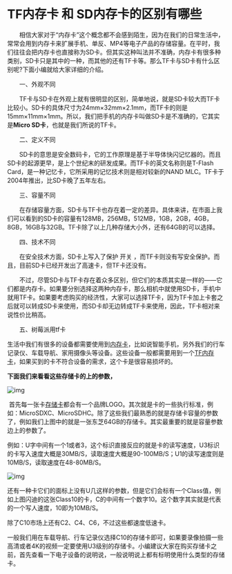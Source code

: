 # TF内存卡 和 SD内存卡的区别有哪些

　　相信大家对于“内存卡”这个概念都不会感到陌生，因为在我们的日常生活中，常常会用到内存卡来扩展手机、单反、MP4等电子产品的存储容量。在平时，我们往往会把内存卡也直接称为SD卡。但其实这种叫法并不准确，内存卡有很多种类别，SD卡只是其中的一种，而其他的还有TF卡等。那么TF卡与SD卡有什么区别呢?下面小编就给大家详细的介绍。



　　一、外观不同

　　TF卡与SD卡在外观上就有很明显的区别，简单地说，就是SD卡较大而TF卡比较小。SD卡的具体尺寸为24mm×32mm×2.1mm，而TF卡的则是15mm×11mm×1mm。所以，我们把手机的内存卡叫做SD卡是不准确的，它其实是**Micro SD卡**，也就是我们所说的TF卡。



　　二、定义不同

　　SD卡的意思是安全数码卡，它的工作原理是基于半导体快闪记忆器的。而且SD卡的起源更早，是上个世纪末的研发成果。而TF卡的英文名称则是T-Flash Card，是一种记忆卡，它所采用的记忆技术则是相对较新的NAND MLC。TF卡于2004年推出，比SD卡晚了五年左右。



　　三、容量不同

　　在存储容量方面，SD卡与TF卡也存在着一定的差异。具体来讲，在市面上我们可以看到的SD卡的容量有128MB，256MB，512MB，1GB，2GB，4GB，8GB，16GB与32GB。TF卡除了以上几种存储大小外，还有64GB的可以选择。

　　四、技术不同

　　在安全技术方面，SD卡上写入了保护 开关 ，而TF卡则没有写安全保护。而且，目前SD卡已经开发出了高速卡，但TF卡还没有。



　　不过，尽管SD卡与TF卡存在着众多区别，但它们的本质其实是一样的——它们都是内存卡。如果要分别选择这两种内存卡，那么相机中就使用SD卡，手机中就用TF卡。如果要考虑购买的经济性，大家可以选择TF卡，因为TF卡加上卡套之后就可以转成SD卡来使用，而SD卡却无边转成TF卡来使用，因此，TF卡相对来说性价比稍高。

　　五、树莓派用tf卡

 生活中我们有很多的设备都需要使用到[内存卡](http://www.youlen.com/)，比如说智能手机，另外我们的行车记录仪、车载导航、家用摄像头等设备。这些设备一般都需要用到一个[TF内存卡](http://www.youlen.com/)，如果买到的卡不符合设备的需求，这个卡是很容易损坏的。

 

**下面我们来看看这些存储卡的上的参数，**

![img](http://www.youlen.com/uploads/allimg/190807/1-1ZPG5530J26.jpg)

​    首先每一张卡[存储卡](http://www.youlen.com/)都会有一个品牌LOGO。其次就是卡的一些执行标准，例如：MicroSDXC、MicroSDHC。除了这些我们最熟悉的就是存储卡容量的参数了，例如我们上图中的就是一张东芝64GB的存储卡。其实最重要的就是容量参数边上的参数了。

 

   例如：U字中间有一个1或者3，这个标识直接反应的就是卡的读写速度，U3标识的卡写入速度大概是30MB/S，读取速度大概是90-100MB/S；U1的读写速度则是10MB/S，读取速度在48-80MB/S。

![img](http://www.youlen.com/uploads/allimg/190807/1-1ZPG55422633.jpg)

   还有一种卡它们的面标上没有U几这样的参数，但是它们会标有一个Class值，例如上图闪迪的这张Class10的卡，C的中间有一个数字10。这个数字其实就是代表的一个写人速度，10即为10MB/S。

除了C10市场上还有C2、C4、C6，不过这些都速度低速卡。

 

   一般我们用在车载导航、行车记录仪选择C10的存储卡即可，如果要录像拍摄一些高清或者4K的视频一定要使用U3级别的存储卡。小编建议大家在购买存储卡之前，首先查看一下电子设备的说明说，一般说明说上都有标明使用什么类型的存储卡。